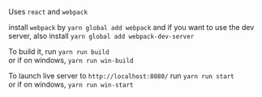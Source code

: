 Uses `react` and `webpack`

install `webpack` by `yarn global add webpack` and if you want to use the dev server, also install `yarn global add webpack-dev-server`


To build it, run `yarn run build`  
or if on windows, `yarn run win-build`


To launch live server to `http://localhost:8080/` run `yarn run start`  
or if on windows, `yarn run win-start`